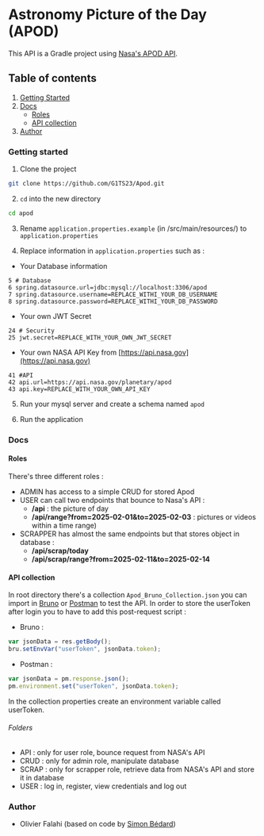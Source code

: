 # Astronomy Picture of the Day (APOD)

This API is a Gradle project using [Nasa's APOD API](https://github.com/nasa/apod-api).

## Table of contents

1. [Getting Started](#getting_started)
2. [Docs](#docs)
   * [Roles](#roles)
   * [API collection](#collection)
3. [Author](#author)

### Getting started <a name="getting_started"></a>

1. Clone the project

```bash
git clone https://github.com/G1TS23/Apod.git
```

2. `cd` into the new directory

```bash
cd apod
```

3. Rename `application.properties.example` (in /src/main/resources/) to `application.properties`

4. Replace information in `application.properties` such as :

* Your Database information
```
5 # Database
6 spring.datasource.url=jdbc:mysql://localhost:3306/apod
7 spring.datasource.username=REPLACE_WITHI_YOUR_DB_USERNAME
8 spring.datasource.password=REPLACE_WITHI_YOUR_DB_PASSWORD
```
* Your own JWT Secret
```
24 # Security
25 jwt.secret=REPLACE_WITH_YOUR_OWN_JWT_SECRET
```
* Your own NASA API Key from [https://api.nasa.gov](https://api.nasa.gov)
```
41 #API
42 api.url=https://api.nasa.gov/planetary/apod
43 api.key=REPLACE_WITH_YOUR_OWN_API_KEY
```

5. Run your mysql server and create a schema named `apod`

6. Run the application

### Docs <a name="docs"></a>

#### Roles <a name="roles"></a>

There's three different roles :

* ADMIN has access to a simple CRUD for stored Apod
* USER can call two endpoints that bounce to Nasa's API :
    * **/api** : the picture of day
    * **/api/range?from=2025-02-01&to=2025-02-03** : pictures or videos within a time range)
* SCRAPPER has almost the same endpoints but that stores object in database :
    * **/api/scrap/today**
    * **/api/scrap/range?from=2025-02-11&to=2025-02-14**

#### API collection <a name="collection"></a>

In root directory there's a collection ``Apod_Bruno_Collection.json`` you can import in [Bruno](https://www.usebruno.com)
or [Postman](https://www.postman.com) to test the API. In order to store the userToken after login you to have to add
this post-request script :

* Bruno :

```javascript
var jsonData = res.getBody();
bru.setEnvVar("userToken", jsonData.token);
```

* Postman :

```javascript
var jsonData = pm.response.json();
pm.environment.set("userToken", jsonData.token);
```
In the collection properties create an environment variable called userToken.

###### Folders

* API : only for user role, bounce request from NASA's API
* CRUD : only for admin role, manipulate database
* SCRAP : only for scrapper role, retrieve data from NASA's API and store it in database
* USER : log in, register, view credentials and log out

### Author <a name="author"></a>

* Olivier Falahi (based on code by [Simon Bédard](https://github.com/JavaKhanStudio/Spring_Exemple_Security))

